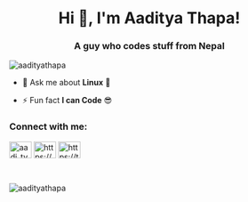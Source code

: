 <h1 align="center">Hi 👋, I'm Aaditya Thapa!</h1>
<h3 align="center">A guy who codes stuff from Nepal</h3>

<p align="left"> <img src="https://komarev.com/ghpvc/?username=aadityathapa&label=Profile%20views&color=0e75b6&style=flat" alt="aadityathapa" /> </p>
  
- 💬 Ask me about **Linux** 🐧

- ⚡ Fun fact **I can Code** 😎

<h3 align="left">Connect with me:</h3>
<p align="left">
<a href="https://instagram.com/aadi_tyathapa" target="blank"><img align="center" src="https://raw.githubusercontent.com/rahuldkjain/github-profile-readme-generator/master/src/images/icons/Social/instagram.svg" alt="aadi_tyathapa" height="30" width="40" /></a>
<a href="https://www.youtube.com/@aadityathapa" target="blank"><img align="center" src="https://raw.githubusercontent.com/rahuldkjain/github-profile-readme-generator/master/src/images/icons/Social/youtube.svg" alt="https://www.youtube.com/@aadityathapa" height="30" width="40" /></a>
<a href="https://twitter.com/aadi_tyathapa" target="blank"><img align="center" src="https://raw.githubusercontent.com/rahuldkjain/github-profile-readme-generator/master/src/images/icons/Social/twitter.svg" alt="https://twitter.com/aadi_tyathapa" height="30" width="40" /></a>
</p>

<br>

<p><img align="center" src="https://github-readme-stats.vercel.app/api/top-langs?username=aadityathapa&theme=dark" alt="aadityathapa" /></p>

